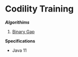 # Codility Training

**_Algorithims_**

1. [Binary Gap](https://github.com/brunomilitzer/Codility/tree/master/src/main/java/com/brunomilitzer/codility/binarygap)

**Specifications**

* Java 11